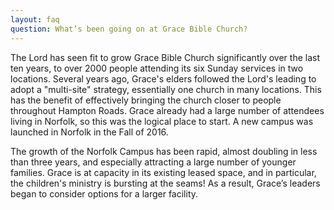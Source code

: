 ```yaml
---
layout: faq
question: What’s been going on at Grace Bible Church? 
---
```

The Lord has seen fit to grow Grace Bible Church significantly over the last ten years, to over 2000 people attending its six Sunday services in two locations.  Several years ago, Grace's elders followed the Lord's leading to adopt a "multi-site" strategy, essentially one church in many locations.  This has the benefit of effectively bringing the church closer to people throughout Hampton Roads.  Grace already had a large number of attendees living in Norfolk, so this was the logical place to start.  A new campus was launched in Norfolk in the Fall of 2016. 

The growth of the Norfolk Campus has been rapid, almost doubling in less than three years, and especially attracting a large number of younger families.  Grace is at capacity in its existing leased space, and in particular, the children's ministry is bursting at the seams!  As a result, Grace’s leaders began to consider options for a larger facility.     